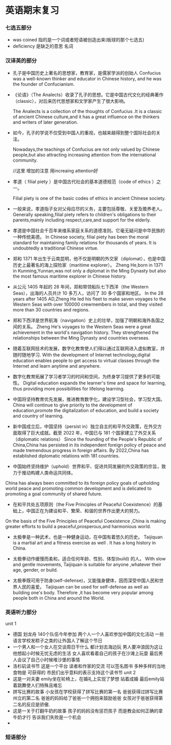 # 英语期末复习
### 七选五部分
* was coined 指的是一个词或者短语被创造出来(板球的那个七选五)
* deficiency 是缺乏的意思 名词

### 汉译英的部分
* 孔子是中国历史上著名的思想家，教育家，是儒家学派的创始人
  Confucius was a well-known thinker and educator in Chinese history, and he was the founder of Confucianism.


* 《论语》（The Analects）收录了孔子的思想。它是中国古代文化的经典著作（classic），对后来历代思想家和文学家产生了很大影响。
  

  The Analects is a collection of the thoughts of Confucius .It is a classic of ancient Chinese culture,and it has a great influence on the thinkers and writers of later generation.

* 如今，孔子的学说不仅受到中国人的重视，也越来越得到整个国际社会的关注。

  Nowadays,the teachings of Confucius are not only valued by Chinese people,but also attracting increasing attention from the international community.
  
  //这里 增加的注意 用increaing attention好

* 孝道（ filial piety ）是中国古代社会的基本道德规范（code of ethics ）之一。
  
  Filial piety is one of the basic codes of ethics in ancient Chinese society.

* 一般来说，孝道指子女对父母应尽的义务，主要包括尊敬、关爱及赡养老人。
  Generally speaking,filial piety refers to children's obligations to their parents,mainly including respect,care,and support for the elderly.

* 孝道是中国社会千百年来维系家庭关系的道德准则。它毫无疑问是中华民族的一种传统美德。
 In Chinese society, filial piety has been the moral standard for maintaining family relations for thousands of years. It is undoubtedly a traditional Chinese virtue. 

* 郑和 1371 年出生于云南昆明，他不仅是明朝的外交家（diplomat），也是中国历史上最著名的海上探险家（maritime explorer）。
  Zheng He,born in 1371 in Kunming,Yunnan,was not only a diplomat in the Ming Dynasty but also the most famous maritime explorer in Chinese history.
* 从公元 1405 年起的 28 年间，郑和带领船队七下西洋（the Western Seas），出海的人员共计 10 多万人，访问了 30 多个国家和地区。 
  In the 28 years after 1405 AD,Zheng He led his fleet to make seven voyages to the Western Seas with over 100000 crewmembers in total, and they visited more than 30 countries and regions.
* 郑和下西洋是世界航海（navigation）史上的壮举，加强了明朝和海外各国之间的关系。 
  Zheng He's voyages to the Western Seas were a great achievement in the world's navigation history. They strengthened the relationships between the Ming Dynasty and countries overseas.

* 随着互联网技术的发展，数字化教育使人们得以通过互联网进入虚拟教室，并随时随地学习.
  With the development of Internet technology,digital education enables people to get access to virtual classes through the Internet and learn anytime and anywhere.
* 数字化教育拓展了学习者学习的时间和空间，为终身学习提供了更多的可能性。
   Digital education expands the learner's
time and space for learning, thus providing more possibilities for lifelong learning.
* 中国将坚持教育优先发展，推进教育数字化，建设学习型社会，学习型大国。
  China will continue to give priority to the development of education,promote the digitalization of education, and build a society and country of learning.
* 新中国成立后，中国坚持（persist in）独立自主的和平外交政策，在外交方面取得了巨大成就。截至 2022 年，中国已与 181 个国家建立了外交关系（diplomatic relations）
  Since the founding of the People's Republic of China,China has persisted in its independent foreign policy of peace and made tremendous progress in foreign affairs. By 2022,China has established diplomatic relations with 181 countries.

*  中国始终坚持维护（uphold）世界和平、促进共同发展的外交政策的宗旨，致力于推动构建人类命运共同体。 
 
 China has always been committed  to its foreign policy goals of upholding world peace and promoting common development and is delicated to promoting a goal community of shared future.

* 在和平共处五项原则（the Five Principles of Peaceful Coexistence）的基础上，中国正在为建设和平、繁荣、和谐的世界作出更大的努力。
 
 On the basis of the Five Principles of Peaceful Coexistence ,China is making greater efforts to build a peaceful,prosperous,and harmonious world.

* 太极拳是一种武术，也是一种健身运动，在中国有着悠久的历史。
  Taijiquan is a martial art and a fitness exercise as well . It has a long history in China.

* 太极拳动作缓慢而柔和，适合任何年龄、性别、体型(build) 的人。
  With slow and gentle  movements, Taijiquan is suitable for anyone ,whatever their age, gender, or build.
* 太极拳既可用于防身(self-defense)，又能强身健体，因而深受中国人民和世界人民的喜爱。
  Taijiquan can be used for self-defense as well as building one's body. Therefore ,it has become very popular among people both in China and around the World.
### 英语听力部分
unit 1
* 德国 划龙舟 140个队伍今年参加 两个人一个人喜欢参加中国的文化活动 一些语言学校发粽子之类的让外国人了解这个节日
* 一个男人和一个女人在交谈周日干什么 都计划去海边玩 男人要冲浪因为这让他想起小时候无忧无虑的生活 女人喜欢看着自己的孩子在沙滩上玩耍 最后男人会议了自己小时候堆沙堡的事情
* 洛杉矶读书节 这是一个平台 读者和作家的交流 可以签名图书 多种多样的当地食物是 可获得的 市民们出乎意料的表示支持这个读书节
unit 2
* 这是一对夫妻 emily坐在轮椅上，在婚礼上实现了梦想 站着成婚 最后emily站着跳舞使人们特殊且难忘
* 拼写比赛的故事 小女孩在学校获得了拼写比赛的第一名 爸爸获得过拼写比赛州立的第二名 爸爸的妈妈给了爸爸一个拥抱来鼓励爸爸 女孩对于爸爸获得第二名的反应是骄傲.
* 这是一关于打翻牛奶的故事 孩子的妈妈没有惩罚孩子 而是教会如何正确的拿牛奶才行 告诉我们失败是一个机会 
* 
### 短语部分
